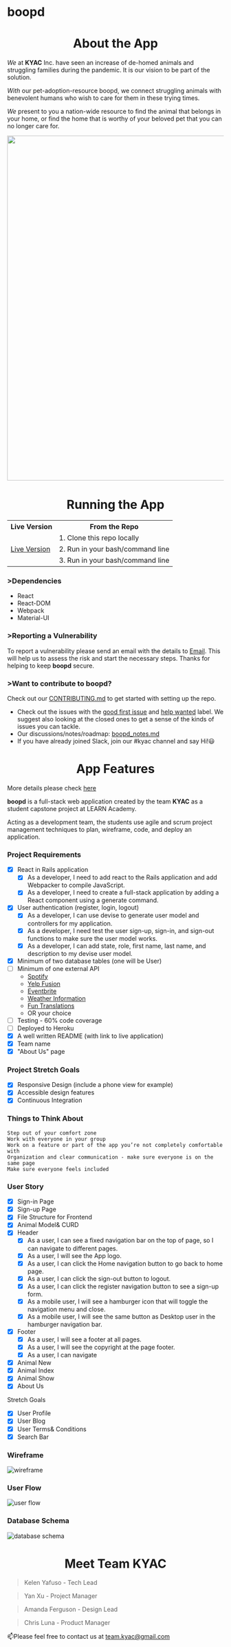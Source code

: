 # boopd

<h1 align="center">About the App</h1>

*We* at **KYAC** Inc. have seen an increase of de-homed animals and struggling families during the pandemic. It is our vision to be part of the solution. 

*With* our pet-adoption-resource boopd, we connect struggling animals with benevolent humans who wish to care for them in these trying times. 

*We* present to you a nation-wide resource to find the animal that belongs in your home, or find the home that is worthy of your beloved pet that you can no longer care for.

<p align="center">
  <img width="800" src="./img/logo.jpg"/>
</p>

<h1 align="center">Running the App</h1>
<table align="center">
  <tr>
    <th>Live Version</th>
    <th>From the Repo</th>
  </tr>
  <tr>
    <td rowspan="4"><a href="url">Live Version</a></td>
    <td>1. Clone this repo locally</td>
  </tr>
  <tr>
    <td>2. Run in your bash/command line</td>
  </tr>
  <tr>
    <td>3. Run  in your bash/command line</td>
  </tr>
</table>
 
### >Dependencies
- React
- React-DOM
- Webpack
- Material-UI
    
### >Reporting a Vulnerability
To report a vulnerability please send an email with the details to [Email](team.kyac@gmail.com). This will help us to assess the risk and start the necessary steps. Thanks for helping to keep **boopd** secure.

### >Want to contribute to boopd?
Check out our [CONTRIBUTING.md]() to get started with setting up the repo.
- Check out the issues with the [good first issue]() and [help wanted]() label. We suggest also looking at the closed ones to get a sense of the kinds of issues you can tackle.
- Our discussions/notes/roadmap: [boopd_notes.md]()
- If you have already joined Slack, join our #kyac channel and say Hi!:smiley:

<h1 align="center">App Features </h1>

More details please check [here](https://spark.adobe.com/page/uDyY6hGN9zU6O/) 

**boopd** is a full-stack web application created by the team **KYAC** as a student capstone project at LEARN Academy. 

Acting as a development team, the students use agile and scrum project management techniques to plan, wireframe, code, and deploy an application.

### Project Requirements
- [x] React in Rails application
    - [x] As a developer, I need to add react to the Rails application and add Webpacker to compile JavaScript.
    - [x] As a developer, I need to create a full-stack application by adding a React component using a generate command. 
- [x] User authentication (register, login, logout)
    - [x] As a developer, I can use devise to generate user model and controllers for my application.
    - [x] As a developer, I need test the user sign-up, sign-in, and sign-out functions to make sure the user model works.
    - [x] As a developer, I can add state, role, first name, last name, and description to my devise user model.
- [x] Minimum of two database tables (one will be User)
- [ ] Minimum of one external API
  - [ Spotify ](https://developer.spotify.com/documentation/web-api/)
  - [ Yelp Fusion ](https://www.yelp.com/fusion)
  - [ Eventbrite ](https://www.eventbrite.com/platform/api)
  - [ Weather Information ](https://weatherstack.com/documentation)
  - [ Fun Translations ](https://funtranslations.com/api/)
  - OR your choice
- [ ] Testing - 60% code coverage
- [ ] Deployed to Heroku
- [x] A well written README (with link to live application)
- [x] Team name
- [x] "About Us" page

### Project Stretch Goals
- [x] Responsive Design (include a phone view for example)
- [x] Accessible design features
- [x] Continuous Integration

### Things to Think About
```
Step out of your comfort zone
Work with everyone in your group
Work on a feature or part of the app you’re not completely comfortable with
Organization and clear communication - make sure everyone is on the same page
Make sure everyone feels included
```

### User Story 
- [x] Sign-in Page
- [x] Sign-up Page
- [x] File Structure for Frontend
- [x] Animal Model& CURD
- [x] Header
    - [x] As a user, I can see a fixed navigation bar on the top of page, so I can navigate to different pages.
    - [x] As a user, I will see the App logo.
    - [x] As a user, I can click the Home navigation button to go back to home page.
    - [x] As a user, I can click the sign-out button to logout.
    - [x] As a user, I can click the register navigation button to see a sign-up form.
    - [x] As a mobile user, I will see a hamburger icon that will toggle the navigation menu and close.
    - [x] As a mobile user, I will see the same button as Desktop user in the hamburger navigation bar.
- [x] Footer
    - [x] As a user, I will see a footer at all pages.
    - [x] As a user, I will see the copyright at the page footer.
    - [x] As a user, I can navigate 
- [x] Animal New
- [x] Animal Index
- [x] Animal Show
- [x] About Us

Stretch Goals
- [x] User Profile
- [x] User Blog
- [x] User Terms& Conditions
- [x] Search Bar

### Wireframe
![wireframe](./img/wireframe.png)

### User Flow

![user flow](./img/flow.png)

### Database Schema

![database schema](./img/db.png)

<h1 align="center">Meet Team KYAC</h1>

> Kelen Yafuso - Tech Lead

> Yan Xu - Project Manager

> Amanda Ferguson - Design Lead

> Chris Luna - Product Manager

📫Please feel free to contact us at [team.kyac@gmail.com](team.kyac@gmail.com)

